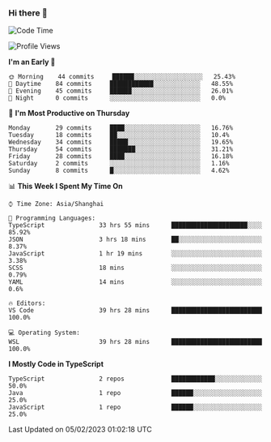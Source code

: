 ### Hi there 👋

<!--
**waynelwz/waynelwz** is a ✨ _special_ ✨ repository because its `README.md` (this file) appears on your GitHub profile.

Here are some ideas to get you started:

- 🔭 I’m currently working on ...
- 🌱 I’m currently learning ...
- 👯 I’m looking to collaborate on ...
- 🤔 I’m looking for help with ...
- 💬 Ask me about ...
- 📫 How to reach me: ...
- 😄 Pronouns: ...
- ⚡ Fun fact: ...
-->

<!--START_SECTION:waka-->
![Code Time](http://img.shields.io/badge/Code%20Time-994%20hrs%2040%20mins-blue)

![Profile Views](http://img.shields.io/badge/Profile%20Views-0-blue)

**I'm an Early 🐤** 

```text
🌞 Morning    44 commits     ██████░░░░░░░░░░░░░░░░░░░   25.43% 
🌆 Daytime    84 commits     ████████████░░░░░░░░░░░░░   48.55% 
🌃 Evening    45 commits     ██████░░░░░░░░░░░░░░░░░░░   26.01% 
🌙 Night      0 commits      ░░░░░░░░░░░░░░░░░░░░░░░░░   0.0%

```
📅 **I'm Most Productive on Thursday** 

```text
Monday       29 commits     ████░░░░░░░░░░░░░░░░░░░░░   16.76% 
Tuesday      18 commits     ██░░░░░░░░░░░░░░░░░░░░░░░   10.4% 
Wednesday    34 commits     █████░░░░░░░░░░░░░░░░░░░░   19.65% 
Thursday     54 commits     ███████░░░░░░░░░░░░░░░░░░   31.21% 
Friday       28 commits     ████░░░░░░░░░░░░░░░░░░░░░   16.18% 
Saturday     2 commits      ░░░░░░░░░░░░░░░░░░░░░░░░░   1.16% 
Sunday       8 commits      █░░░░░░░░░░░░░░░░░░░░░░░░   4.62%

```


📊 **This Week I Spent My Time On** 

```text
⌚︎ Time Zone: Asia/Shanghai

💬 Programming Languages: 
TypeScript               33 hrs 55 mins      █████████████████████░░░░   85.92% 
JSON                     3 hrs 18 mins       ██░░░░░░░░░░░░░░░░░░░░░░░   8.37% 
JavaScript               1 hr 19 mins        ░░░░░░░░░░░░░░░░░░░░░░░░░   3.38% 
SCSS                     18 mins             ░░░░░░░░░░░░░░░░░░░░░░░░░   0.79% 
YAML                     14 mins             ░░░░░░░░░░░░░░░░░░░░░░░░░   0.6%

🔥 Editors: 
VS Code                  39 hrs 28 mins      █████████████████████████   100.0%

💻 Operating System: 
WSL                      39 hrs 28 mins      █████████████████████████   100.0%

```

**I Mostly Code in TypeScript** 

```text
TypeScript               2 repos             ████████████░░░░░░░░░░░░░   50.0% 
Java                     1 repo              ██████░░░░░░░░░░░░░░░░░░░   25.0% 
JavaScript               1 repo              ██████░░░░░░░░░░░░░░░░░░░   25.0%

```



 Last Updated on 05/02/2023 01:02:18 UTC
<!--END_SECTION:waka-->
